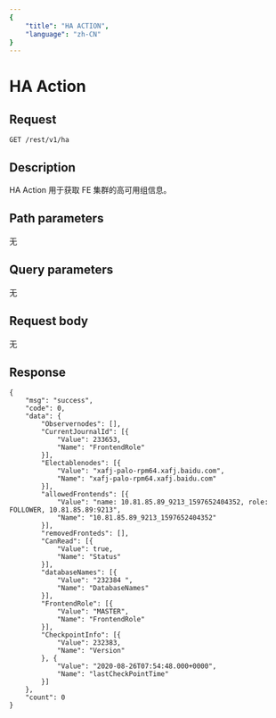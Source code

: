 ```yaml
---
{
    "title": "HA ACTION",
    "language": "zh-CN"
}
---
```


<!-- 
Licensed to the Apache Software Foundation (ASF) under one
or more contributor license agreements.  See the NOTICE file
distributed with this work for additional information
regarding copyright ownership.  The ASF licenses this file
to you under the Apache License, Version 2.0 (the
"License"); you may not use this file except in compliance
with the License.  You may obtain a copy of the License at

  http://www.apache.org/licenses/LICENSE-2.0

Unless required by applicable law or agreed to in writing,
software distributed under the License is distributed on an
"AS IS" BASIS, WITHOUT WARRANTIES OR CONDITIONS OF ANY
KIND, either express or implied.  See the License for the
specific language governing permissions and limitations
under the License.
-->

# HA Action

## Request

```
GET /rest/v1/ha
```

## Description

HA Action 用于获取 FE 集群的高可用组信息。
    
## Path parameters

无

## Query parameters

无

## Request body

无

## Response

```
{
	"msg": "success",
	"code": 0,
	"data": {
		"Observernodes": [],
		"CurrentJournalId": [{
			"Value": 233653,
			"Name": "FrontendRole"
		}],
		"Electablenodes": [{
			"Value": "xafj-palo-rpm64.xafj.baidu.com",
			"Name": "xafj-palo-rpm64.xafj.baidu.com"
		}],
		"allowedFrontends": [{
			"Value": "name: 10.81.85.89_9213_1597652404352, role: FOLLOWER, 10.81.85.89:9213",
			"Name": "10.81.85.89_9213_1597652404352"
		}],
		"removedFronteds": [],
		"CanRead": [{
			"Value": true,
			"Name": "Status"
		}],
		"databaseNames": [{
			"Value": "232384 ",
			"Name": "DatabaseNames"
		}],
		"FrontendRole": [{
			"Value": "MASTER",
			"Name": "FrontendRole"
		}],
		"CheckpointInfo": [{
			"Value": 232383,
			"Name": "Version"
		}, {
			"Value": "2020-08-26T07:54:48.000+0000",
			"Name": "lastCheckPointTime"
		}]
	},
	"count": 0
}
```
    